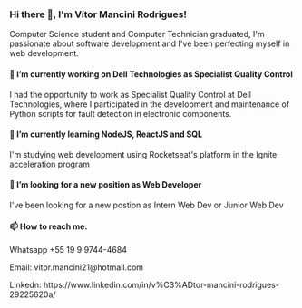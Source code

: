 ### Hi there 👋, I'm Vítor Mancini Rodrigues!

Computer Science student and Computer Technician graduated, I'm passionate about software development and I've been perfecting myself in web development.

#### 🔭 I’m currently working on Dell Technologies as Specialist Quality Control
I had the opportunity to work as Specialist Quality Control at Dell Technologies, where I participated in the development and maintenance of Python scripts for fault detection in electronic components.

#### 🌱 I’m currently learning NodeJS, ReactJS and SQL
I'm studying web development using Rocketseat's platform in the Ignite acceleration program

#### 🤔 I’m looking for a new position as Web Developer
I've been looking for a new postion as Intern Web Dev or Junior Web Dev

#### 📫 How to reach me: 
<p>Whatsapp +55 19 9 9744-4684</p>
<p>Email: vitor.mancini21@hotmail.com</p>
<p>Linkedn: https://www.linkedin.com/in/v%C3%ADtor-mancini-rodrigues-29225620a/</p>


